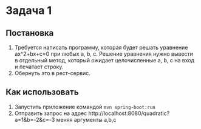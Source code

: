 # Задача 1
## Постановка
1)	Требуется написать программу, которая будет решать уравнение ax^2+bx+c=0 при любых a, b, c. Решение уравнения нужно вывести в отдельный метод, который ожидает целочисленные a, b, c на вход и печатает строку.
2)	Обернуть это в рест-сервис.

## Как использовать
1) Запустить приложение командой
   `mvn spring-boot:run`
2) Отправить запрос на адрес http://localhost:8080/quadratic?a=1&b=-2&c=-3 меняя аргументы a,b,c
